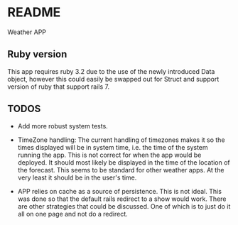 # README

Weather APP

## Ruby version
This app requires ruby 3.2 due to the use of the newly introduced Data object, however this could easily be swapped out for Struct and support version of ruby that support rails 7.

## TODOS
* Add more robust system tests.

* TimeZone handling: The current handling of timezones makes it so the times displayed will be in system time, i.e. the time of the system running the app. This is not correct for when the app would be deployed. It should most likely be displayed in the time of the location of the forecast. This seems to be standard for other weather apps. At the very least it should be in the user's time.

* APP relies on cache as a source of persistence. This is not ideal. This was done so that the default rails redirect to a show would work. There are other strategies that could be discussed. One of which is to just do it all on one page and not do a redirect.